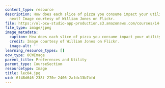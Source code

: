 ```yaml
---
content_type: resource
description: How does each slice of pizza you consume impact your utility for the
  next? Image courtesy of William Jones on Flickr.
file: https://ol-ocw-studio-app-production.s3.amazonaws.com/courses/14-01sc-principles-of-microeconomics-fall-2011/6f48d646238f270e24062afdc13b7bfd_lec04.jpg
file_type: image/jpeg
image_metadata:
  caption: How does each slice of pizza you consume impact your utility for the next?
  credit: Image courtesy of William Jones on Flickr.
  image-alt: ''
learning_resource_types: []
ocw_type: OCWImage
parent_title: Preferences and Utility
parent_type: CourseSection
resourcetype: Image
title: lec04.jpg
uid: 6f48d646-238f-270e-2406-2afdc13b7bfd
---
```

